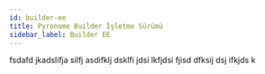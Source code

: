 ```yaml
---
id: builder-ee
title: Pyronome Builder İşletme Sürümü
sidebar_label: Builder EE
---
```


fsdafd jkadslifja silfj asdifklj dsklfi jdsi lkfjdsi fjisd dfksij dsj ifkjds k